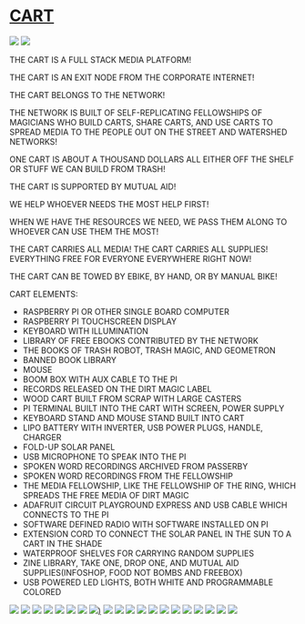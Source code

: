 # [CART](https://github.com/LafeLabs/cart)

![](https://raw.githubusercontent.com/LafeLabs/cart/main/images/qrcode.png)
![](https://raw.githubusercontent.com/LafeLabs/cart/main/images/qrcode-page.png)

THE CART IS A FULL STACK MEDIA PLATFORM!  

THE CART IS AN EXIT NODE FROM THE CORPORATE INTERNET!

THE CART BELONGS TO THE NETWORK!

THE NETWORK IS BUILT OF SELF-REPLICATING FELLOWSHIPS OF MAGICIANS WHO BUILD CARTS, SHARE CARTS, AND USE CARTS TO SPREAD MEDIA TO THE PEOPLE OUT ON THE STREET AND WATERSHED NETWORKS!

ONE CART IS ABOUT A THOUSAND DOLLARS ALL EITHER OFF THE SHELF OR STUFF WE CAN BUILD FROM TRASH!

THE CART IS SUPPORTED BY MUTUAL AID!  

WE HELP WHOEVER NEEDS THE MOST HELP FIRST!

WHEN WE HAVE THE RESOURCES WE NEED, WE PASS THEM ALONG TO WHOEVER CAN USE THEM THE MOST!

THE CART CARRIES ALL MEDIA!
THE CART CARRIES ALL SUPPLIES!
EVERYTHING FREE FOR EVERYONE EVERYWHERE RIGHT NOW!

THE CART CAN BE TOWED BY EBIKE, BY HAND, OR BY MANUAL BIKE!


CART ELEMENTS:

 - RASPBERRY PI OR OTHER SINGLE BOARD COMPUTER
 - RASPBERRY PI TOUCHSCREEN DISPLAY
 - KEYBOARD WITH ILLUMINATION
 - LIBRARY OF FREE EBOOKS CONTRIBUTED BY THE NETWORK
 - THE BOOKS OF TRASH ROBOT, TRASH MAGIC, AND GEOMETRON
 - BANNED BOOK LIBRARY
 - MOUSE
 - BOOM BOX WITH AUX CABLE TO THE PI
 - RECORDS RELEASED ON THE DIRT MAGIC LABEL
 - WOOD CART BUILT FROM SCRAP WITH LARGE CASTERS
 - PI TERMINAL BUILT INTO THE CART WITH SCREEN, POWER SUPPLY
 - KEYBOARD STAND AND MOUSE STAND BUILT INTO CART
 - LIPO BATTERY WITH INVERTER, USB POWER PLUGS, HANDLE, CHARGER
 - FOLD-UP SOLAR PANEL
 - USB MICROPHONE TO SPEAK INTO THE PI
 - SPOKEN WORD RECORDINGS ARCHIVED FROM PASSERBY
 - SPOKEN WORD RECORDINGS FROM THE FELLOWSHIP
 - THE MEDIA FELLOWSHIP, LIKE THE FELLOWSHIP OF THE RING, WHICH SPREADS THE FREE MEDIA OF DIRT MAGIC
 - ADAFRUIT CIRCUIT PLAYGROUND EXPRESS AND USB CABLE WHICH CONNECTS TO THE PI
 - SOFTWARE DEFINED RADIO WITH SOFTWARE INSTALLED ON PI
 - EXTENSION CORD TO CONNECT THE SOLAR PANEL IN THE SUN TO A CART IN THE SHADE
 - WATERPROOF SHELVES FOR CARRYING RANDOM SUPPLIES 
 - ZINE LIBRARY, TAKE ONE, DROP ONE, AND MUTUAL AID SUPPLIES(INFOSHOP, FOOD NOT BOMBS AND FREEBOX)
 - USB POWERED LED LIGHTS, BOTH WHITE AND PROGRAMMABLE COLORED


[![](https://raw.githubusercontent.com/LafeLabs/cart/main/images/pi-amazon.png)](https://www.amazon.com/gp/product/B07TC2BK1X/)
[![](https://raw.githubusercontent.com/LafeLabs/cart/main/images/pi-screen-amazon.png)](https://www.amazon.com/gp/product/B07NNXH2SS/)
[![](https://raw.githubusercontent.com/LafeLabs/cart/main/images/keyboard-amazon.png)](https://www.amazon.com/gp/product/B08BFD9NQH/)
[![](https://raw.githubusercontent.com/LafeLabs/cart/main/images/mouse-amazon.png)](https://www.amazon.com/gp/product/B005EJH6RW/)
[![](https://raw.githubusercontent.com/LafeLabs/cart/main/images/wifi-amazon.png)](https://www.amazon.com/gp/product/B0BHW6T96R/)
[![](https://raw.githubusercontent.com/LafeLabs/cart/main/images/wifi-antenna-amazon.png)](https://www.amazon.com/gp/product/B07D32NNKF/)
[![](https://raw.githubusercontent.com/LafeLabs/cart/main/images/thumb-drive-amazon.png)](https://www.amazon.com/gp/product/B082ZGHXK8/)
[![](https://raw.githubusercontent.com/LafeLabs/cart/main/images/sdr-amazon.png))](https://www.amazon.com/gp/product/B01HA642SW/)
[![](https://raw.githubusercontent.com/LafeLabs/cart/main/images/aux-cables-amazon.png)](https://www.amazon.com/gp/product/B0BF9JHGXK/)
[![](https://raw.githubusercontent.com/LafeLabs/cart/main/images/bluetooth-speakers-amazon.png)](https://www.amazon.com/gp/product/B0834V1J2X/)
[![](https://raw.githubusercontent.com/LafeLabs/cart/main/images/circuit-playground-express-kit-amazon.png)](https://www.amazon.com/gp/product/B0834V1J2X/)
[![](https://raw.githubusercontent.com/LafeLabs/cart/main/images/microphone-amazon.png)](https://www.amazon.com/gp/product/B08PV5CF1F/)
[![](https://raw.githubusercontent.com/LafeLabs/cart/main/images/light-strip-amazon.png)](https://www.amazon.com/gp/product/B075VSJTR9/)
[![](https://raw.githubusercontent.com/LafeLabs/cart/main/images/white-usb-light-amazon.png)](https://www.amazon.com/gp/product/B084HLSXJV/)
[![](https://raw.githubusercontent.com/LafeLabs/cart/main/images/rainbow-usb-light-amazon.png)](https://www.amazon.com/gp/product/B09TCZC3QJ/)
[![](https://raw.githubusercontent.com/LafeLabs/cart/main/images/ac-line-extension-amazon.png)](https://www.amazon.com/gp/product/B002HWMY9E/)
[![](https://raw.githubusercontent.com/LafeLabs/cart/main/images/solar-dc-extension-amazon.png)](https://www.amazon.com/gp/product/B002HWMY9E/)
[![](https://raw.githubusercontent.com/LafeLabs/cart/main/images/solar-panel-amazon.png)](https://www.amazon.com/gp/product/B09W2CFT61/)
[![](https://raw.githubusercontent.com/LafeLabs/cart/main/images/power-station-amazon.png)](https://www.amazon.com/gp/product/B082TMBYR6/)
[![](https://raw.githubusercontent.com/LafeLabs/cart/main/images/casters-amazon.png)](https://www.amazon.com/gp/product/B088PPFMCL/)

                             
                                    
                        
                               
  

                     
                      










